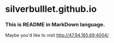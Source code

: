 # silverbulllet.github.io

### This is README in MarkDown language. 

Maybe you'd like to visit http://47.94.165.69:4004/

